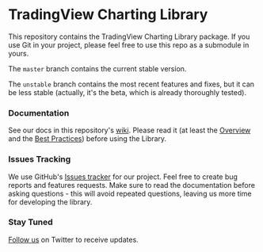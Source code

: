 # TradingView Charting Library


This repository contains the TradingView Charting Library package. If you use Git in your project, please feel free to use this repo as a submodule in yours.

The `master` branch contains the current stable version. 

The `unstable` branch contains the most recent features and fixes, but it can be less stable (actually, it's the beta, which is already thoroughly tested).

### Documentation
See our docs in this repository's [wiki](https://github.com/tradingview/charting_library/wiki). Please read it (at least the [Overview](https://github.com/tradingview/charting_library/wiki) and the [Best Practices](https://github.com/tradingview/charting_library/wiki/Best-practices)) before using the Library.

### Issues Tracking
We use GitHub's [Issues tracker](https://github.com/tradingview/charting_library/issues) for our project. Feel free to create bug reports and features requests. Make sure to read the documentation before asking questions - this will avoid repeated questions, leaving us more time for developing the library.

### Stay Tuned
[Follow us](https://twitter.com/intent/follow?screen_name=tv_charts) on Twitter to receive updates.
